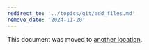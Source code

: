```yaml
---
redirect_to: '../topics/git/add_files.md'
remove_date: '2024-11-20'
---
```


This document was moved to [another location](../topics/git/add_files.md).

<!-- This redirect file can be deleted after <2024-11-20>. -->
<!-- Redirects that point to other docs in the same project expire in three months. -->
<!-- Redirects that point to docs in a different project or site (for example, link is not relative and starts with `https:`) expire in one year. -->
<!-- Before deletion, see: https://docs.gitlab.com/ee/development/documentation/redirects.html -->
